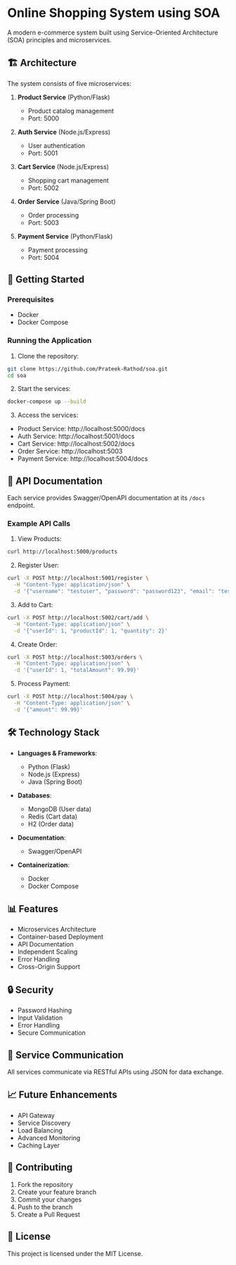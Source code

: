 # Online Shopping System using SOA

A modern e-commerce system built using Service-Oriented Architecture (SOA) principles and microservices.

## 🏗️ Architecture

The system consists of five microservices:

1. **Product Service** (Python/Flask)
   - Product catalog management
   - Port: 5000

2. **Auth Service** (Node.js/Express)
   - User authentication
   - Port: 5001

3. **Cart Service** (Node.js/Express)
   - Shopping cart management
   - Port: 5002

4. **Order Service** (Java/Spring Boot)
   - Order processing
   - Port: 5003

5. **Payment Service** (Python/Flask)
   - Payment processing
   - Port: 5004

## 🚀 Getting Started

### Prerequisites
- Docker
- Docker Compose

### Running the Application

1. Clone the repository:
```bash
git clone https://github.com/Prateek-Rathod/soa.git
cd soa
```

2. Start the services:
```bash
docker-compose up --build
```

3. Access the services:
- Product Service: http://localhost:5000/docs
- Auth Service: http://localhost:5001/docs
- Cart Service: http://localhost:5002/docs
- Order Service: http://localhost:5003
- Payment Service: http://localhost:5004/docs

## 📝 API Documentation

Each service provides Swagger/OpenAPI documentation at its `/docs` endpoint.

### Example API Calls

1. View Products:
```bash
curl http://localhost:5000/products
```

2. Register User:
```bash
curl -X POST http://localhost:5001/register \
  -H "Content-Type: application/json" \
  -d '{"username": "testuser", "password": "password123", "email": "test@example.com"}'
```

3. Add to Cart:
```bash
curl -X POST http://localhost:5002/cart/add \
  -H "Content-Type: application/json" \
  -d '{"userId": 1, "productId": 1, "quantity": 2}'
```

4. Create Order:
```bash
curl -X POST http://localhost:5003/orders \
  -H "Content-Type: application/json" \
  -d '{"userId": 1, "totalAmount": 99.99}'
```

5. Process Payment:
```bash
curl -X POST http://localhost:5004/pay \
  -H "Content-Type: application/json" \
  -d '{"amount": 99.99}'
```

## 🛠️ Technology Stack

- **Languages & Frameworks**:
  - Python (Flask)
  - Node.js (Express)
  - Java (Spring Boot)

- **Databases**:
  - MongoDB (User data)
  - Redis (Cart data)
  - H2 (Order data)

- **Documentation**:
  - Swagger/OpenAPI

- **Containerization**:
  - Docker
  - Docker Compose

## 📊 Features

- Microservices Architecture
- Container-based Deployment
- API Documentation
- Independent Scaling
- Error Handling
- Cross-Origin Support

## 🔒 Security

- Password Hashing
- Input Validation
- Error Handling
- Secure Communication

## 🔄 Service Communication

All services communicate via RESTful APIs using JSON for data exchange.

## 📈 Future Enhancements

- API Gateway
- Service Discovery
- Load Balancing
- Advanced Monitoring
- Caching Layer

## 👥 Contributing

1. Fork the repository
2. Create your feature branch
3. Commit your changes
4. Push to the branch
5. Create a Pull Request

## 📄 License

This project is licensed under the MIT License. 